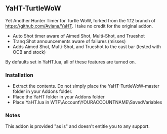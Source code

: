 ## YaHT-TurtleWoW
Yet Another Hunter Timer for Turtle WoW, forked from the 1.12 branch of https://github.com/Aviana/YaHT. I take no credit for the original addon.

- Auto Shot timer aware of Aimed Shot, Multi-Shot, and Trueshot
- Tranq Shot announcements aware of failures (misses)
- Adds Aimed Shot, Multi-Shot, and Trueshot to the cast bar (tested with OCB and stock)

By defaults set in YaHT.lua, all of these features are turned on.

### Installation
- Extract the contents. Do not simply place the YaHT-TurtleWoW-master folder in your Addons folder.
- Place the YaHT folder in your Addons folder
- Place YaHT.lua in WTF\Account\YOURACCOUNTNAME\SavedVariables


### Notes
This addon is provided "as is" and doesn't entitle you to any support.